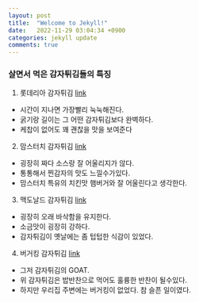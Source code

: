 ```yaml
---
layout: post
title:  "Welcome to Jekyll!"
date:   2022-11-29 03:04:34 +0900
categories: jekyll update
comments: true
---
```


### 살면서 먹은 감자튀김들의 특징

1. 롯데리아 감자튀김 [link][lt]
  - 시간이 지나면 가장빨리 눅눅해진다.
  - 굵기랑 길이는 그 어떤 감자튀김보다 완벽하다.
  - 케찹이 없어도 꽤 괜찮을 맛을 보여준다

2. 맘스터치 감자튀김 [link][mt]
  - 굉장히 짜다 소스랑 잘 어울리지가 않다.
  - 통통해서 찐감자의 맛도 느낄수가있다.
  - 맘스터치 특유의 치킨맛 햄버거와 잘 어울린다고 생각한다.

3. 맥도날드 감자튀김 [link][mc]
  - 굉장히 오래 바삭함을 유지한다.
  - 소금맛이 굉장히 강하다.
  - 감자튀김이 옛날에는 좀 텁텁한 식감이 있었다.

4. 버거킹 감자튀김 [link][bk]
  - 그저 감자튀김의 GOAT.
  - 위 감자튀김은 밥반찬으로 먹어도 훌륭한 반찬이 될수있다.
  - 하지만 우리집 주변에는 버거킹이 없었다. 참 슬픈 일이였다.

[lt]: https://m.lotteria.com
[mt]: https://momstouch.co.kr
[mc]: https://www.mcdonalds.co.kr/kor/main.do
[bk]: https://www.burgerking.co.kr/#/home